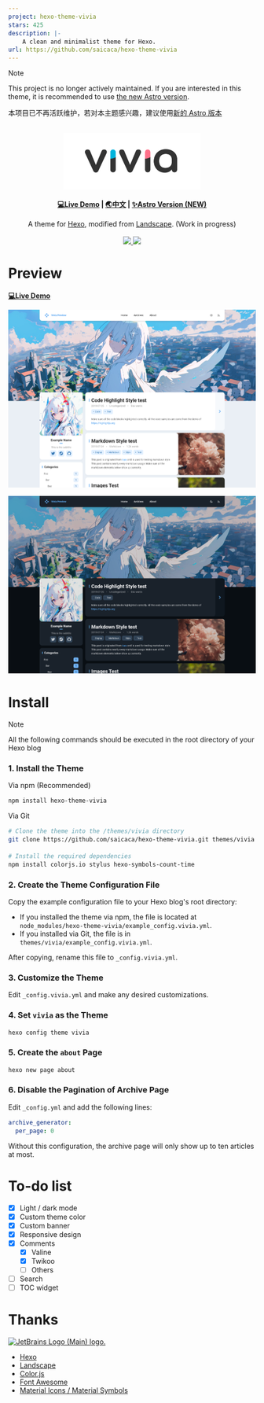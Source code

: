 ```yaml
---
project: hexo-theme-vivia
stars: 425
description: |-
    A clean and minimalist theme for Hexo.
url: https://github.com/saicaca/hexo-theme-vivia
---
```


> [!NOTE]
> This project is no longer actively maintained. If you are interested in this theme, it is recommended to use [the new Astro version](https://github.com/saicaca/fuwari).
> 
> 本项目已不再活跃维护，若对本主题感兴趣，建议使用[新的 Astro 版本](https://github.com/saicaca/fuwari)

<br>
<div align="center">
<img alt="Vivia Logo" src="https://raw.githubusercontent.com/saicaca/resource/main/vivia-img/logo.png" width="280px">
<br>
<br>
<strong>
<a href="https://saicaca.github.io/vivia-preview/">💻Live Demo</a>
|
<a href="https://github.com/saicaca/hexo-theme-vivia/blob/main/README.zh-CN.md">🌏中文</a>
|
<a href="https://github.com/saicaca/fuwari">✨Astro Version (NEW)</a>
</strong>
<br>
<br>
A theme for <a href="https://hexo.io/">Hexo</a>, modified from <a href="https://github.com/hexojs/hexo-theme-landscape">Landscape</a>. (Work in progress)
<br>
<br>
<a href="https://www.npmjs.com/package/hexo-theme-vivia">
   <img src="https://img.shields.io/npm/v/hexo-theme-vivia"/>
</a>
<a href="https://github.com/saicaca/hexo-theme-vivia/blob/main/LICENSE">
   <img src="https://img.shields.io/github/license/saicaca/hexo-theme-vivia"/>
</a>
</div>

# Preview

**[💻Live Demo](https://saicaca.github.io/vivia-preview/)**

![home](https://raw.githubusercontent.com/saicaca/resource/main/vivia-img/home.png)

![home_dark](https://raw.githubusercontent.com/saicaca/resource/main/vivia-img/home-dark.png)

# Install

> [!NOTE]
> All the following commands should be executed in the root directory of your Hexo blog

### 1. Install the Theme

Via npm (Recommended)

```bash
npm install hexo-theme-vivia
```

Via Git

```bash
# Clone the theme into the /themes/vivia directory
git clone https://github.com/saicaca/hexo-theme-vivia.git themes/vivia
  
# Install the required dependencies
npm install colorjs.io stylus hexo-symbols-count-time
```

### 2. Create the Theme Configuration File

Copy the example configuration file to your Hexo blog's root directory:

- If you installed the theme via npm, the file is located at `node_modules/hexo-theme-vivia/example_config.vivia.yml`.
- If you installed via Git, the file is in `themes/vivia/example_config.vivia.yml`.

After copying, rename this file to `_config.vivia.yml`.

### 3. Customize the Theme

Edit `_config.vivia.yml` and make any desired customizations.

### 4. Set `vivia` as the Theme

```bash
hexo config theme vivia
```

### 5. Create the `about` Page

```bash
hexo new page about
```

### 6. Disable the Pagination of Archive Page

Edit `_config.yml` and add the following lines:

```yaml
archive_generator:
  per_page: 0
```

Without this configuration, the archive page will only show up to ten articles at most.

# To-do list

- [x] Light / dark mode
- [x] Custom theme color
- [x] Custom banner
- [x] Responsive design
- [x] Comments
  - [x] Valine
  - [x] Twikoo
  - [ ] Others
- [ ] Search
- [ ] TOC widget

# Thanks

<a href="https://jb.gg/OpenSourceSupport">
   <img src="https://resources.jetbrains.com/storage/products/company/brand/logos/jb_beam.png" alt="JetBrains Logo (Main) logo." width="200px" height="200px">
</a>

- [Hexo](https://hexo.io/zh-cn/index.html)
- [Landscape](https://github.com/hexojs/hexo-theme-landscape)
- [Color.js](https://colorjs.io/)
- [Font Awesome](https://github.com/FortAwesome/Font-Awesome)
- [Material Icons / Material Symbols](https://github.com/google/material-design-icons)

